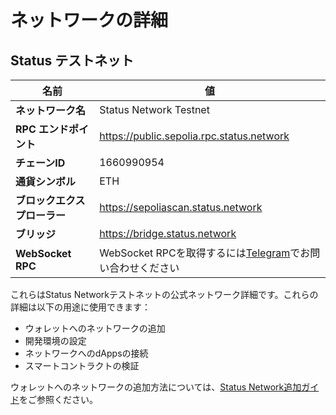 # ネットワークの詳細

## Status テストネット

| 名前                | 値                                       |
|---------------------|------------------------------------------|
| **ネットワーク名**  | Status Network Testnet                    |
| **RPC エンドポイント** | https://public.sepolia.rpc.status.network |
| **チェーンID**      | 1660990954                               |
| **通貨シンボル**    | ETH                                       |
| **ブロックエクスプローラー** | https://sepoliascan.status.network       |
| **ブリッジ**        | https://bridge.status.network            |
| **WebSocket RPC**   | WebSocket RPCを取得するには[Telegram](https://t.me/statusl2)でお問い合わせください |

これらはStatus Networkテストネットの公式ネットワーク詳細です。これらの詳細は以下の用途に使用できます：
- ウォレットへのネットワークの追加
- 開発環境の設定
- ネットワークへのdAppsの接続
- スマートコントラクトの検証

ウォレットへのネットワークの追加方法については、[Status Network追加ガイド](./add-status-network.md)をご参照ください。
